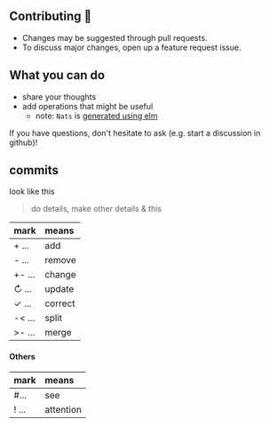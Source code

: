 ## Contributing 💙

- Changes may be suggested through pull requests.
- To discuss major changes, open up a feature request issue.

## What you can do

- share your thoughts
- add operations that might be useful
    - note: `Nats` is [generated using elm](generate/src/GenerateForElmBoundedNat.elm)

If you have questions, don't hesitate to ask (e.g. start a discussion in github)!

## commits
look like this
> do details, make other details & this

| mark     | means   |
| :------- | :------ |
| + ...    | add     |
| - ...    | remove  |
| +- ...   | change  |
| ↻ ...    | update  |
| ✓ ...    | correct |
| -< ...   | split   |
| >- ...   | merge   |

#### Others
| mark        | means         |
| :---------- | :------------ |
| #...        | see           |
| ! ...       | attention     |
